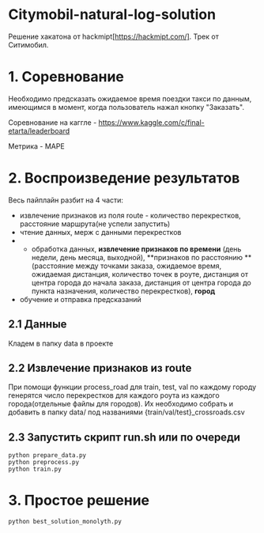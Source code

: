 # Citymobil-natural-log-solution
Решение хакатона от hackmipt[https://hackmipt.com/]. Трек от Ситимобил.

# 1. Соревнование
Необходимо предсказать ожидаемое время поездки такси по данным, имеющимся в момент, когда пользователь нажал кнопку "Заказать".
 
Соревнование на каггле - https://www.kaggle.com/c/final-etarta/leaderboard

Метрика - MAPE
# 2. Воспроизведение результатов
Весь пайплайн разбит на 4 части:
- извлечение признаков из поля route - количество перекрестков, расстояние маршрута(не успели запустить)
- чтение данных, мерж с данными перекрестков
- - обработка данных, **извлечение признаков по времени** (день недели, день месяца, выходной), **признаков по расстоянию
 **(расстояние между точками заказа, ожидаемое время, ожидаемая дистанция, количество точек в роуте, дистанция от центра города до начала заказа, дистанция от центра города до пункта назначения, количество перекрестков), **город**
- обучение и отправка предсказаний
## 2.1 Данные
Кладем в папку data в проекте
## 2.2 Извлечение признаков из route
При помощи функции process_road для train, test, val по каждому городу генерятся число перекрестков для каждого роута из каждого города(отдельные файлы для городов). Их необходимо собрать и добавить в папку data/ под названиями {train/val/test}_crossroads.csv
## 2.3 Запустить скрипт run.sh или по очереди
```shell script
python prepare_data.py
python preprocess.py
python train.py
```

# 3. Простое решение
```shell script
python best_solution_monolyth.py
```
